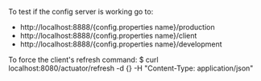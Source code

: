  To test if the config server is working go to:
- http://localhost:8888/{config.properties name}/production
- http://localhost:8888/{config.properties name}/client
- http://localhost:8888/{config.properties name}/development

To force the client's refresh command: 
$ curl localhost:8080/actuator/refresh -d {} -H "Content-Type: application/json"
